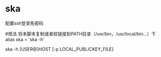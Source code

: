 # ska
配置ssh登录免密码

#用法
将本脚本复制或者软链接到PATH目录（/usr/bin，/usr/local/bin...）下
alias ska = 'ska -h'

ska -h [USER@]HOST [-p LOCAL_PUBLICKEY_FILE]
